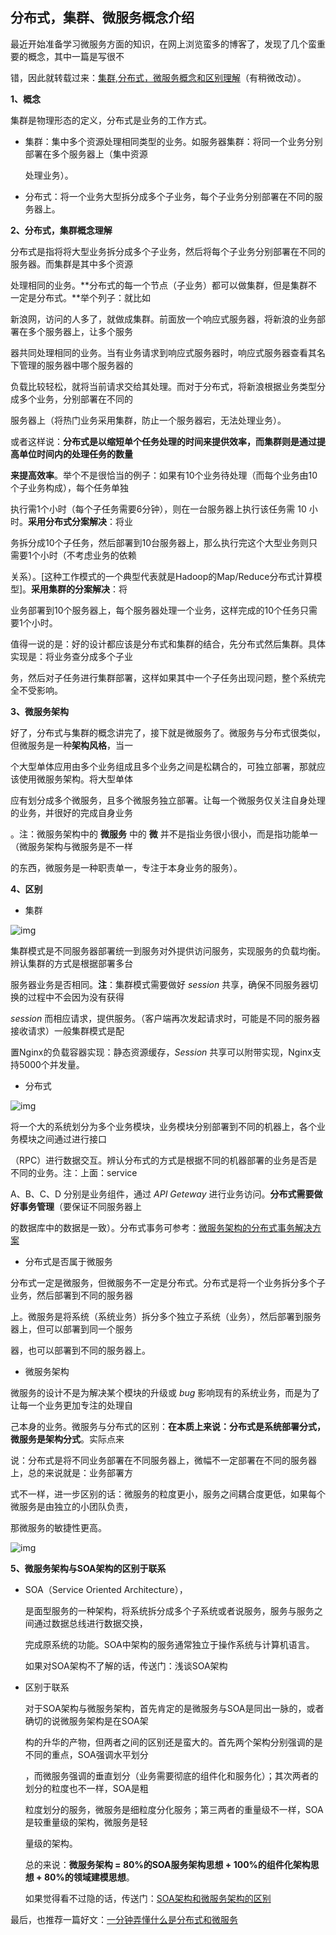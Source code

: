 ## 分布式，集群、微服务概念介绍

最近开始准备学习微服务方面的知识，在网上浏览蛮多的博客了，发现了几个蛮重要的概念，其中一篇是写很不

错，因此就转载过来：<a href="https://blog.csdn.net/qq_37788067/article/details/79250623">集群,分布式，微服务概念和区别理解</a>（有稍微改动）。



**1、概念**

集群是物理形态的定义，分布式是业务的工作方式。

* 集群：集中多个资源处理相同类型的业务。如服务器集群：将同一个业务分别部署在多个服务器上（集中资源

  处理业务）。

* 分布式：将一个业务大型拆分成多个子业务，每个子业务分别部署在不同的服务器上。

**2、分布式，集群概念理解**

分布式是指将将大型业务拆分成多个子业务，然后将每个子业务分别部署在不同的服务器。而集群是其中多个资源

处理相同的业务。**分布式的每一个节点（子业务）都可以做集群，但是集群不一定是分布式。**举个列子：就比如

新浪网，访问的人多了，就做成集群。前面放一个响应式服务器，将新浪的业务部署在多个服务器上，让多个服务

器共同处理相同的业务。当有业务请求到响应式服务器时，响应式服务器查看其名下管理的服务器中哪个服务器的

负载比较轻松，就将当前请求交给其处理。而对于分布式，将新浪根据业务类型分成多个业务，分别部署在不同的

服务器上（将热门业务采用集群，防止一个服务器宕，无法处理业务）。



或者这样说：**分布式是以缩短单个任务处理的时间来提供效率，而集群则是通过提高单位时间内的处理任务的数量**

**来提高效率**。举个不是很恰当的例子：如果有10个业务待处理（而每个业务由10个子业务构成），每个任务单独

执行需1个小时（每个子任务需要6分钟），则在一台服务器上执行该任务需 10 小时。**采用分布式分案解决**：将业

务拆分成10个子任务，然后部署到10台服务器上，那么执行完这个大型业务则只需要1个小时（不考虑业务的依赖

关系）。[这种工作模式的一个典型代表就是Hadoop的Map/Reduce分布式计算模型]。**采用集群的分案解决**：将

业务部署到10个服务器上，每个服务器处理一个业务，这样完成的10个任务只需要1个小时。



值得一说的是：好的设计都应该是分布式和集群的结合，先分布式然后集群。具体实现是：将业务查分成多个子业

务，然后对子任务进行集群部署，这样如果其中一个子任务出现问题，整个系统完全不受影响。



**3、微服务架构**

好了，分布式与集群的概念讲完了，接下就是微服务了。微服务与分布式很类似，但微服务是一种**架构风格**，当一

个大型单体应用由多个业务组成且多个业务之间是松耦合的，可独立部署，那就应该使用微服务架构。将大型单体

应有划分成多个微服务，且多个微服务独立部署。让每一个微服务仅关注自身处理的业务，并很好的完成自身业务

。注：微服务架构中的 **微服务** 中的 **微** 并不是指业务很小很小，而是指功能单一（微服务架构与微服务是不一样

的东西，微服务是一种职责单一，专注于本身业务的服务）。



**4、区别**

* 集群

![img](https://upload-images.jianshu.io/upload_images/14923231-e5901eac92bfd9f9.png?imageMogr2/auto-orient/strip|imageView2/2/w/649/format/webp)

集群模式是不同服务器部署统一到服务对外提供访问服务，实现服务的负载均衡。辨认集群的方式是根据部署多台

服务器业务是否相同。**注**：集群模式需要做好 *session* 共享，确保不同服务器切换的过程中不会因为没有获得 

*session* 而相应请求，提供服务。（客户端再次发起请求时，可能是不同的服务器接收请求）一般集群模式是配

置Nginx的负载容器实现：静态资源缓存，*Session* 共享可以附带实现，Nginx支持5000个并发量。

* 分布式

![img](https://upload-images.jianshu.io/upload_images/14923231-942c24c7fbfef9ad.png?imageMogr2/auto-orient/strip|imageView2/2/w/624/format/webp)

将一个大的系统划分为多个业务模块，业务模块分别部署到不同的机器上，各个业务模块之间通过进行接口

（RPC）进行数据交互。辨认分布式的方式是根据不同的机器部署的业务是否是不同的业务。注：上面：service 

A、B、C、D 分别是业务组件，通过 *API Geteway* 进行业务访问。**分布式需要做好事务管理**（要保证不同服务器上

的数据库中的数据是一致）。分布式事务可参考：[微服务架构的分布式事务解决方案](https://my.oschina.net/838398/blog/761261)

* 分布式是否属于微服务

分布式一定是微服务，但微服务不一定是分布式。分布式是将一个业务拆分多个子业务，然后部署到不同的服务器

上。微服务是将系统（系统业务）拆分多个独立子系统（业务），然后部署到服务器上，但可以部署到同一个服务

器，也可以部署到不同的服务器上。

* 微服务架构

微服务的设计不是为解决某个模块的升级或 *bug* 影响现有的系统业务，而是为了让每一个业务更加专注的处理自

己本身的业务。微服务与分布式的区别：**在本质上来说：分布式是系统部署分式，微服务是架构分式**。实际点来

说：分布式是将不同业务部署在不同服务器上，微幅不一定部署在不同的服务器上，总的来说就是：业务部署方

式不一样，进一步区别的话：微服务的粒度更小，服务之间耦合度更低，如果每个微服务是由独立的小团队负责，

那微服务的敏捷性更高。

![img](https://upload-images.jianshu.io/upload_images/14923231-ea329e068eebe3dd.png?imageMogr2/auto-orient/strip|imageView2/2/w/1014/format/webp)

**5、微服务架构与SOA架构的区别于联系**

* SOA（Service Oriented Architecture），

  是面型服务的一种架构，将系统拆分成多个子系统或者说服务，服务与服务之间通过数据总线进行数据交换，

  完成原系统的功能。SOA中架构的服务通常独立于操作系统与计算机语言。

  如果对SOA架构不了解的话，传送门：<a herf="">浅谈SOA架构</a>

* 区别于联系

  对于SOA架构与微服务架构，首先肯定的是微服务与SOA是同出一脉的，或者确切的说微服务架构是在SOA架

  构的升华的产物，但两者之间的区别还是蛮大的。首先两个架构分别强调的是不同的重点，SOA强调水平划分

  ，而微服务强调的垂直划分（业务需要彻底的组件化和服务化）；其次两者的划分的粒度也不一样，SOA是粗

  粒度划分的服务，微服务是细粒度分化服务；第三两者的重量级不一样，SOA是较重量级的架构，微服务是轻

  量级的架构。

  总的来说：**微服务架构 = 80%的SOA服务架构思想 + 100%的组件化架构思想 + 80%的领域建模思想**。

  如果觉得看不过隐的话，传送门：<a href="https://blog.csdn.net/zpoison/article/details/80729052">SOA架构和微服务架构的区别</a>

  



最后，也推荐一篇好文：<a href="https://blog.csdn.net/zhonglunsheng/article/details/83153451">一分钟弄懂什么是分布式和微服务</a>